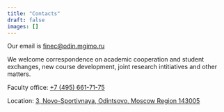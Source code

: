 ```yaml
---
title: "Contacts"
draft: false
images: []
---
```


Our email is [finec@odin.mgimo.ru](mailto:finec@odin.mgimo.ru)

We welcome correspondence on academic cooperation and student exchanges,
new course development, joint research intitiatives and other matters. 

Faculty office: <a href="tel:+74956617175">+7 (495) 661-71-75</a>

Location: [3, Novo-Sportivnaya, Odintsovo, Moscow Region 143005](https://yandex.ru/maps/-/CCQdZMwaPA)
